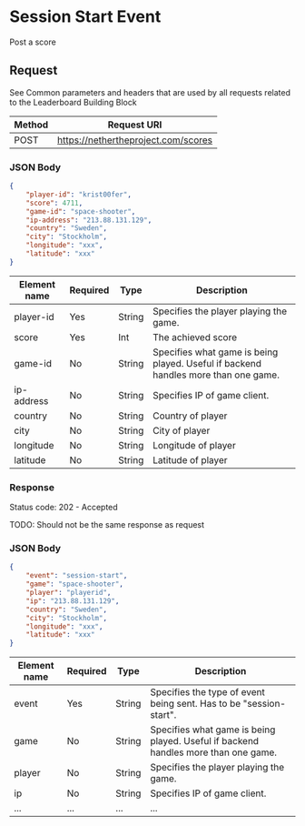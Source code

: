 # Session Start Event

Post a score

## Request

See Common parameters and headers that are used by all requests related to the Leaderboard Building Block

Method  | Request URI
------- | -----------
POST    | https://nethertheproject.com/scores

### JSON Body
```json
{
    "player-id": "krist00fer",
    "score": 4711,
    "game-id": "space-shooter",
    "ip-address": "213.88.131.129",
    "country": "Sweden",
    "city": "Stockholm",
    "longitude": "xxx",
    "latitude": "xxx"
}
```

Element name        | Required  | Type      | Description
------------------- | --------- | --------- | -----------
player-id           | Yes       | String    | Specifies the player playing the game.
score               | Yes       | Int       | The achieved score
game-id             | No        | String    | Specifies what game is being played. Useful if backend handles more than one game.
ip-address          | No        | String    | Specifies IP of game client.
country             | No        | String    | Country of player
city                | No        | String    | City of player
longitude           | No        | String    | Longitude of player
latitude            | No        | String    | Latitude of player

### Response

Status code: 202 - Accepted

TODO: Should not be the same response as request

### JSON Body
```json
{
    "event": "session-start",
    "game": "space-shooter",
    "player": "playerid",
    "ip": "213.88.131.129",
    "country": "Sweden",
    "city": "Stockholm",
    "longitude": "xxx",
    "latitude": "xxx"
}
```

Element name | Required | Type   | Description
------------ | -------- | ------ | -----------
event        | Yes      | String | Specifies the type of event being sent. Has to be "session-start".
game         | No       | String | Specifies what game is being played. Useful if backend handles more than one game.
player       | No       | String | Specifies the player playing the game.
ip           | No       | String | Specifies IP of game client.
...          | ...      | ...    | ...
